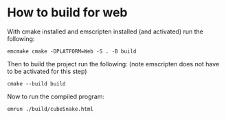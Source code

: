 # How to build for web

With cmake installed and emscripten installed (and activated) run the following:
```
emcmake cmake -DPLATFORM=Web -S . -B build
```
Then to build the project run the following: (note emscripten does not have to be activated for this step)
```
cmake --build build
```
Now to run the compiled program:
```
emrun ./build/cubeSnake.html
```